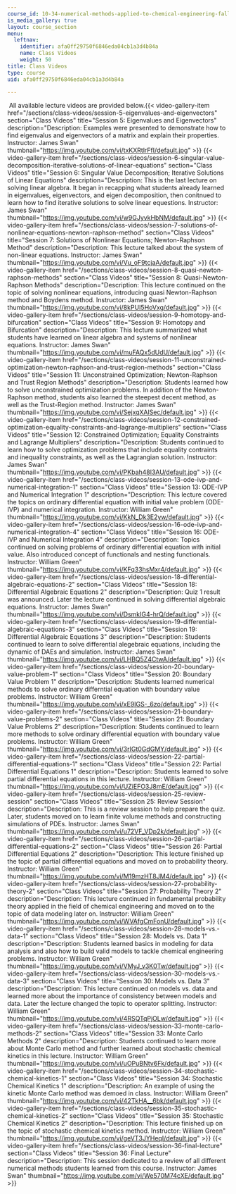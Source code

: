 ```yaml
---
course_id: 10-34-numerical-methods-applied-to-chemical-engineering-fall-2015
is_media_gallery: true
layout: course_section
menu:
  leftnav:
    identifier: afa0ff29750f6846eda04cb1a3d4b84a
    name: Class Videos
    weight: 50
title: Class Videos
type: course
uid: afa0ff29750f6846eda04cb1a3d4b84a

---
```


 All available lecture videos are provided below.{{< video-gallery-item href="/sections/class-videos/session-5-eigenvalues-and-eigenvectors" section="Class Videos" title="Session 5: Eigenvalues and Eigenvectors" description="Description: Examples were presented to demonstrate how to find eigenvalus and eigenvectors of a matrix and explain their properties. Instructor: James Swan" thumbnail="https://img.youtube.com/vi/txKXRtlrFfI/default.jpg" >}} {{< video-gallery-item href="/sections/class-videos/session-6-singular-value-decomposition-iterative-solutions-of-linear-equations" section="Class Videos" title="Session 6: Singular Value Decomposition; Iterative Solutions of Linear Equations" description="Description: This is the last lecture on solving linear algebra. It began in recapping what students already learned in eigenvalues, eigenvectors, and eigen decomposition, then conitnued to learn how to find iterative solutions to solve linear equestions. Instructor: James Swan" thumbnail="https://img.youtube.com/vi/w9GJyvkHbNM/default.jpg" >}} {{< video-gallery-item href="/sections/class-videos/session-7-solutions-of-nonlinear-equations-newton-raphson-method" section="Class Videos" title="Session 7: Solutions of Nonlinear Equations; Newton-Raphson Method" description="Description: This lecture talked about the system of non-linear equations. Instructor: James Swan" thumbnail="https://img.youtube.com/vi/Vu_oF9tcjaA/default.jpg" >}} {{< video-gallery-item href="/sections/class-videos/session-8-quasi-newton-raphson-methods" section="Class Videos" title="Session 8: Quasi-Newton-Raphson Methods" description="Description: This lecture continued on the topic of solving nonlinear equations, introducing quasi Newton-Raphson method and Boydens method. Instructor: James Swan" thumbnail="https://img.youtube.com/vi/8kPUI5HoVxg/default.jpg" >}} {{< video-gallery-item href="/sections/class-videos/session-9-homotopy-and-bifurcation" section="Class Videos" title="Session 9: Homotopy and Bifurcation" description="Description: This lecture summarized what students have learned on linear algebra and systems of nonlinear equations. Instructor: James Swan" thumbnail="https://img.youtube.com/vi/muFAQx5dUdU/default.jpg" >}} {{< video-gallery-item href="/sections/class-videos/session-11-unconstrained-optimization-newton-raphson-and-trust-region-methods" section="Class Videos" title="Session 11: Unconstrained Optimization; Newton-Raphson and Trust Region Methods" description="Description: Students learned how to solve unconstrained optimization problems. In addition of the Newton-Raphson method, students also learned the steepest decent method, as well as the Trust-Region method. Instructor: James Swan" thumbnail="https://img.youtube.com/vi/SejxqXAlSec/default.jpg" >}} {{< video-gallery-item href="/sections/class-videos/session-12-constrained-optimization-equality-constraints-and-lagrange-multipliers" section="Class Videos" title="Session 12: Constrained Optimization; Equality Constraints and Lagrange Multipliers" description="Description: Students continued to learn how to solve optimization problems that include equality contraints and inequality constraints, as well as the Lagrangian solution. Instructor: James Swan" thumbnail="https://img.youtube.com/vi/PKbah48l3AU/default.jpg" >}} {{< video-gallery-item href="/sections/class-videos/session-13-ode-ivp-and-numerical-integration-1" section="Class Videos" title="Session 13: ODE-IVP and Numerical Integration 1" description="Description: This lecture covered the topics on ordinary differential equation with initial value problem (ODE-IVP) and numerical integration. Instructor: William Green" thumbnail="https://img.youtube.com/vi/KkN_Dk3E2yw/default.jpg" >}} {{< video-gallery-item href="/sections/class-videos/session-16-ode-ivp-and-numerical-integration-4" section="Class Videos" title="Session 16: ODE-IVP and Numerical Integration 4" description="Description: Topics continued on solving problems of ordinary differential equation with initial value. Also introduced concept of functionals and nesting functionals. Instructor: William Green" thumbnail="https://img.youtube.com/vi/KFq33hsMxr4/default.jpg" >}} {{< video-gallery-item href="/sections/class-videos/session-18-differential-algebraic-equations-2" section="Class Videos" title="Session 18: Differential Algebraic Equations 2" description="Description: Quiz 1 result was announced. Later the lecture continued in solving differential algebraic equations. Instructor: James Swan" thumbnail="https://img.youtube.com/vi/DsmkIG4-hrQ/default.jpg" >}} {{< video-gallery-item href="/sections/class-videos/session-19-differential-algebraic-equations-3" section="Class Videos" title="Session 19: Differential Algebraic Equations 3" description="Description: Students continued to learn to solve differential alegebraic equations, including the dynamic of DAEs and simulation. Instructor: James Swan" thumbnail="https://img.youtube.com/vi/LHBQ5Z4CtwA/default.jpg" >}} {{< video-gallery-item href="/sections/class-videos/session-20-boundary-value-problem-1" section="Class Videos" title="Session 20: Boundary Value Problem 1" description="Description: Students learned numerical methods to solve ordinary differntial equation with boundary value problems. Instructor: William Green" thumbnail="https://img.youtube.com/vi/xE9IGS-_6zo/default.jpg" >}} {{< video-gallery-item href="/sections/class-videos/session-21-boundary-value-problems-2" section="Class Videos" title="Session 21: Boundary Value Problems 2" description="Description: Students continued to learn more methods to solve ordinary differential equation with boundary value problems. Instructor: William Green" thumbnail="https://img.youtube.com/vi/3rIGt0GdGMY/default.jpg" >}} {{< video-gallery-item href="/sections/class-videos/session-22-partial-differential-equations-1" section="Class Videos" title="Session 22: Partial Differential Equations 1" description="Description: Students learned to solve partial differential equations in this lecture. Instructor: William Green" thumbnail="https://img.youtube.com/vi/UZiEFO3J8mE/default.jpg" >}} {{< video-gallery-item href="/sections/class-videos/session-25-review-session" section="Class Videos" title="Session 25: Review Session" description="Description: This is a review session to help prepare the quiz. Later, students moved on to learn finite volume methods and constructing simulations of PDEs. Instructor: James Swan" thumbnail="https://img.youtube.com/vi/u72VF_VDp2k/default.jpg" >}} {{< video-gallery-item href="/sections/class-videos/session-26-partial-differential-equations-2" section="Class Videos" title="Session 26: Partial Differential Equations 2" description="Description: This lecture finished up the topic of partial differential equations and moved on to probability theory. Instructor: William Green" thumbnail="https://img.youtube.com/vi/M19mzHT8JM4/default.jpg" >}} {{< video-gallery-item href="/sections/class-videos/session-27-probability-theory-2" section="Class Videos" title="Session 27: Probability Theory 2" description="Description: This lecture continued in fundamental probability theory applied in the field of chemical engineering and moved on to the topic of data modeling later on. Instructor: William Green" thumbnail="https://img.youtube.com/vi/WVAfgCmFonU/default.jpg" >}} {{< video-gallery-item href="/sections/class-videos/session-28-models-vs.-data-1" section="Class Videos" title="Session 28: Models vs. Data 1" description="Description: Students learned basics in modeling for data analysis and also how to build valid models to tackle chemical engineering problems. Instructor: William Green" thumbnail="https://img.youtube.com/vi/VMyJ_v3K0Tw/default.jpg" >}} {{< video-gallery-item href="/sections/class-videos/session-30-models-vs.-data-3" section="Class Videos" title="Session 30: Models vs. Data 3" description="Description: This lecture continued on models vs. data and learned more about the importance of consistency between models and data. Later the lecture changed the topic to operator splitting. Instructor: William Green" thumbnail="https://img.youtube.com/vi/4RSQTqPjOLw/default.jpg" >}} {{< video-gallery-item href="/sections/class-videos/session-33-monte-carlo-methods-2" section="Class Videos" title="Session 33: Monte Carlo Methods 2" description="Description: Students continued to learn more about Monte Carlo method and further learned about stochastic chemical kinetics in this lecture. Instructor: William Green" thumbnail="https://img.youtube.com/vi/uOPuBNtv6Fk/default.jpg" >}} {{< video-gallery-item href="/sections/class-videos/session-34-stochastic-chemical-kinetics-1" section="Class Videos" title="Session 34: Stochastic Chemical Kinetics 1" description="Description: An example of using the kinetic Monte Carlo method was demoed in class. Instructor: William Green" thumbnail="https://img.youtube.com/vi/42TkHA__6bk/default.jpg" >}} {{< video-gallery-item href="/sections/class-videos/session-35-stochastic-chemical-kinetics-2" section="Class Videos" title="Session 35: Stochastic Chemical Kinetics 2" description="Description: This lecture finished up on the topic of stochastic chemical kinetics method. Instructor: William Green" thumbnail="https://img.youtube.com/vi/geVT3JYHeqI/default.jpg" >}} {{< video-gallery-item href="/sections/class-videos/session-36-final-lecture" section="Class Videos" title="Session 36: Final Lecture" description="Description: This session dedicated to a review of all different numerical methods students learned from this course. Instructor: James Swan" thumbnail="https://img.youtube.com/vi/We570M74cXE/default.jpg" >}}